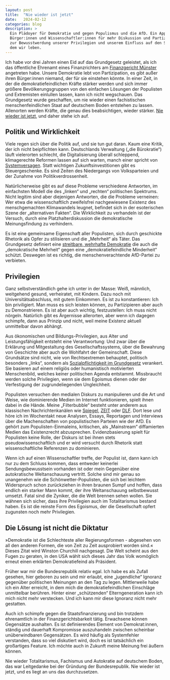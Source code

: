 ```yaml
---
layout: post
title:  "Nie wieder ist jetzt"
date:   2024-02-12
categories: blog
description: >
  Ein Plädoyer für Demokratie und gegen Populismus und die AfD. Ein Appell an
  Bürger:innen und Wissenschaftler:innen für mehr Diskussion und Partizipation,
  zur Bewusstwerdung unserer Privilegien und unserem Einfluss auf den Staat, in
  dem wir leben.
---
```



Ich habe vor drei Jahren einen Eid auf das Grundgesetz geleistet, als ich das öffentliche Ehrenamt eines Finanzrichters am [Finanzgericht Münster](https://www.fg-muenster.nrw.de/) angetreten habe. Unsere Demokratie lebt von Partizipation, es gibt außer ihren Bürger:innen niemand, der für sie einstehen könnte. In einer Zeit, in der die demokratiefeindlichen Kräfte stärker werden und sich immer größere Bevölkerungsgruppen von den einfachen Lösungen der Populisten und Extremisten einlullen lassen, kann ich nicht wegschauen. Das Grundgesetz wurde geschaffen, um nie wieder einen fachistischen menschenfeindlichen Staat auf deutschem Boden entstehen zu lassen. Allenorten werden Kräfte, die genau dies beabsichtigen, wieder stärker. [Nie wieder ist jetzt](https://duckduckgo.com/?q=Nie+wieder+ist+jetzt&t=ffab&ia=web), und daher stehe ich auf.

## Politik und Wirklichkeit

Viele regen sich über die Politik auf, und sie tun gut daran. Kaum eine Kritik, der ich nicht beipflichten kann. Deutschlands Verwaltung („die Bürokratie“) läuft vielerorten schlecht, die Digitalisierung überall schleppend, klimagerechte Reformen lassen auf sich warten, manch einer spricht von [Systemversagen](https://www.zeit.de/kultur/2023-12/grossbaustellen-politik-rente-foederalismus-digitalisierung-demokratie). Statt wichtigen Zukunftsinvestitionen gibt es Steuergeschenke. Es sind Zeiten des Niedergangs von Volksparteien und der Zunahme von Politikverdrossenheit.

Natürlicherweise gibt es auf diese Probleme verschiedene Antworten, im einfachsten Modell die des „linken“ und „rechten“ politischen Spektrums. Nicht legitim sind aber diejenigen Antworten, die die Probleme verneinen: Wer etwa die wissenschaftlich zweifelsfrei nachgewiesene Existenz des menschgemachten Klimawandels leugnet, befindet sich in der esoterischen Szene der „alternativen Fakten“. Die Wirklichkeit zu verhandeln ist der Versuch, durch eine Platzhalterdiskussion die demokratische Meinungsfindung zu verhindern.

Es ist eine gemeinsame Eigenschaft aller Populisten, sich durch geschickte Rhetorik als Opfer zu stilisieren und die „Mehrheit“ als Täter. Das Grundgesetz definiert eine [streitbare, wehrhafte Demokratie](https://de.wikipedia.org/wiki/Streitbare_Demokratie) die auch die „demokratische Mehrheit“ gegen eine „demokratiefeindliche Minderheit“ schützt. Deswegen ist es richtig, die menschenverachtende AfD-Partei zu verbieten.

## Privilegien

Ganz selbstverständlich gehe ich unter in der Masse: Weiß, männlich, weitgehend gesund, verheiratet, mit Kindern. Dazu noch mit Universitätsabschluss, mit gutem Einkommen. Es ist zu konstantieren: Ich bin priviligiert. Man muss es sich leisten können, zu Partizipieren aber auch zu Demonstrieren. Es ist aber auch wichtig, festzustellen: Ich muss nicht nörgeln. Natürlich gibt es Ärgernisse allerorten, aber wenn ich dagegen schimpfe, dann aus Prinzip und nicht, weil meine Existenz aktuell unmittelbar davon abhängt.

Aus ökonomischen und Bildungs-Privilegien, aus Alter und Leistungsfähigkeit entsteht eine Verantwortung: Und zwar über die Erklärung und Mitgestaltung des Gesellschaftssystems, über die Bewahrung von Geschichte aber auch die Wohlfahrt der Gemeinschaft. Diese Grundsätze sind nicht, wie von Rechtsextremen behauptet, politisch besonders „links“, sondern als [Sozialpflichtigkeit im Grundgesetz](https://de.wikipedia.org/wiki/Sozialpflichtigkeit_des_Eigentums) verankert. Sie basieren auf einem religiös oder humanistisch motivierten Menschenbild, welches keiner politischen Agenda entstammt. Missbraucht werden solche Privilegien, wenn sie dem Egoismus dienen oder der Verfestigung der zugrundeliegenden Ungleichheit.

Populisten versuchen den medialen Diskurs zu manipulieren und die Art und Weise, wie dominierende Medien im Internet funktionieren, spielt ihnen dabei in die Hände. Meine „Filterbubble“ besteht unter anderem aus klassischen Nachrichtenkanälen wie [Spiegel](https://www.spiegel.de/), [ZEIT](https://www.zeit.de/) oder [DLF](https://www.deutschlandfunk.de/). Dort lese und höre ich im Wochentakt neue Analysen, Essays, Reportagen und Interviews über die Machenschaften von populistischen Parteien wie der AfD. Es gehört zum Populisten-Einmaleins, kritischen, als „Mainstream“ diffamierten Medien das Existenzrecht abzusprechen. Evidenzbasierung spielt für Populisten keine Rolle, der Diskurs ist bei ihnen stets pseudowissenschaftlich und er wird versucht durch Rhetorik statt wissenschaftliche Referenzen zu dominieren.

Wenn ich auf einen Wissenschaftler treffe, der Populist ist, dann kann ich nur zu dem Schluss kommen, dass entweder keinerlei Sendungsbewusstsein vorhanden ist oder mein Gegenüber eine autokratische Weltanschauung vertritt. Solche sind mir genau so unangenehm wie die Schönwetter-Populisten, die sich bei leichtem Widerspruch schon zurückziehen in ihren braunen Sumpf und hoffen, dass endlich ein starker Mann kommt, der ihre Weltanschauung selbstbewusst umsetzt. Fatal sind die Zyniker, die die Welt brennen sehen wollen. Sie wähnen sich sicher, dass ihre Privilegien auch im Totalitarismus bestand haben. Es ist die reinste Form des Egoismus, der die Gesellschaft opfert zugunsten noch mehr Privilegien.

## Die Lösung ist nicht die Diktatur

»Demokratie ist die Schlechteste aller Regierungsformen - abgesehen von all den anderen Formen, die von Zeit zu Zeit ausprobiert worden sind.« Dieses Zitat wird Winston Churchill nachgesagt. Die Welt scheint aus den Fugen zu geraten, in den USA wählt sich dieses Jahr das Volk womöglich erneut einen erklärten Demokratiefeind als Präsident.

Früher war mir die Bundesrepublik relativ egal. Ich habe es als Zufall gesehen, hier geboren zu sein und mir erlaubt, eine „jugendliche“ Ignoranz gegenüber politischen Meinungen an den Tag zu legen. Mittlerweile habe ich ein Alter erreicht, in dem mich die demokratiefeindlichen Einschläge unmittelbar berühren. Hinter einer „schützenden“ Elterngeneration kann ich mich nicht mehr verstecken. Und ich kann mir diese Ignoranz nicht mehr gestatten.

Auch ich schimpfe gegen die Staatsfinanzierung und bin trotzdem ehrenamtlich in der Finanzgerichtsbarkeit tätig. Erwachsene können Gegensätze aushalten. Es ist definierendes Element von Demokrat:innen, ständig und dauerhaft Kompromisse auszuhandeln zwischen scheinbar unüberwindbaren Gegensätzen. Es wird häufig als Systemfehler verstanden, dass so viel diskutiert wird, doch es ist tatsächlich ein großartiges Feature. Ich möchte auch in Zukunft meine Meinung frei äußern können. 

Nie wieder Totalitarismus, Fachismus und Autokratie auf deutschem Boden, das war Leitgedanke bei der Gründung der Bundesrepublik. Nie wieder ist jetzt, und es liegt an uns das durchzusetzen.
